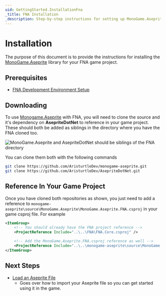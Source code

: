 ```yaml
---
uid: GettingStarted.InstallationFna
_title: FNA Installation
_description: Step-by-step instructions for setting up MonoGame.Aseprite for your FNA project.
---
```


# Installation

The purpose of this document is to provide the instructions for installing the [MonoGame.Aseprite](<xref:MonoGame.Aseprite>) library for your FNA game project.

## Prerequisites
- [FNA Development Environment Setup](https://github.com/FNA-XNA/FNA/wiki/1:-Setting-Up-FNA)


## Downloading
To use [Monogame.Aseprite](<xref:MonoGame.Aseprite>) with FNA, you will need to clone the source and it's dependency on **AsepriteDotNet** to reference in your game project. These should both be added as siblings in the directory where you have the FNA cloned too.

![MonoGame.Aseprite and AsepriteDotNet should be siblings of the FNA directory](~/images/articles/installation-fna/folder-setup.png)

You can clone them both with the following commands

```sh
git clone https://github.com/AristurtleDev/monogame-aseprite.git
git clone https://github.com/AristurtleDev/AsepriteDotNet.git
```

## Reference In Your Game Project
Once you have cloned both repositories as shown, you just need to add a reference to `monogame-aseprite\source\MonoGame.Aseprite\MonoGame.Aseprite.FNA.csproj` in your game csproj file.  For example

```xml
<ItemGroup>
    <!-- You should already have the FNA project reference -->
    <ProjectReference Include="..\..\FNA\FNA.Core.csproj" />

    <!-- Add the MonoGame.Aseprite.FNA.csproj reference as well -->
    <ProjectReference Include="..\..\monogame-aseprite\source\MonoGame.Aseprite\MonoGame.Aseprite.FNA.csproj" />
</ItemGroup>
```
## Next Steps

- [Load an Aseprite File](<xref:GettingStarted.LoadAsepriteFile>)
  - Goes over how to import your Aseprite file so you can get started using it in the game.

